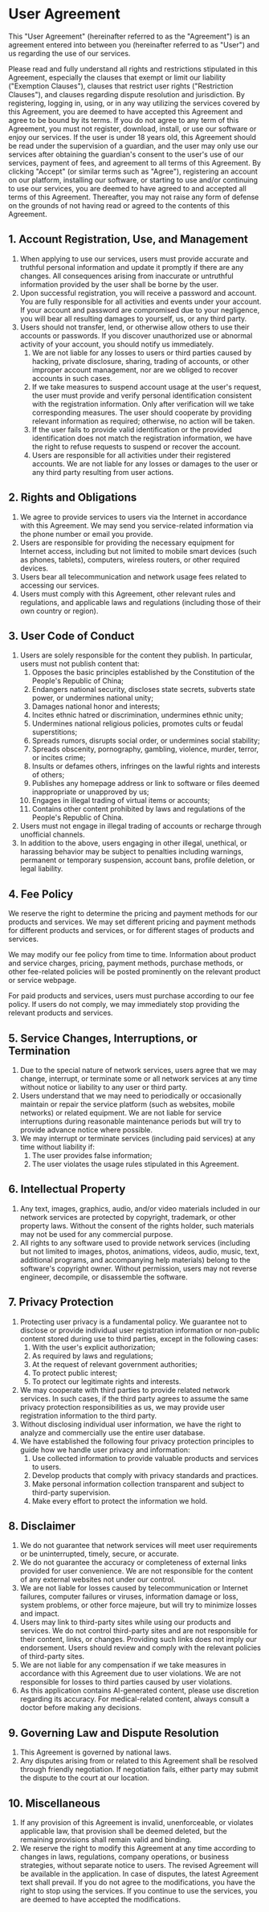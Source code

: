 # User Agreement

This "User Agreement" (hereinafter referred to as the "Agreement") is an agreement entered into between you (hereinafter referred to as "User") and us regarding the use of our services.

Please read and fully understand all rights and restrictions stipulated in this Agreement, especially the clauses that exempt or limit our liability ("Exemption Clauses"), clauses that restrict user rights ("Restriction Clauses"), and clauses regarding dispute resolution and jurisdiction. By registering, logging in, using, or in any way utilizing the services covered by this Agreement, you are deemed to have accepted this Agreement and agree to be bound by its terms. If you do not agree to any term of this Agreement, you must not register, download, install, or use our software or enjoy our services. If the user is under 18 years old, this Agreement should be read under the supervision of a guardian, and the user may only use our services after obtaining the guardian's consent to the user's use of our services, payment of fees, and agreement to all terms of this Agreement. By clicking "Accept" (or similar terms such as "Agree"), registering an account on our platform, installing our software, or starting to use and/or continuing to use our services, you are deemed to have agreed to and accepted all terms of this Agreement. Thereafter, you may not raise any form of defense on the grounds of not having read or agreed to the contents of this Agreement.

## 1. Account Registration, Use, and Management

1. When applying to use our services, users must provide accurate and truthful personal information and update it promptly if there are any changes. All consequences arising from inaccurate or untruthful information provided by the user shall be borne by the user.
2. Upon successful registration, you will receive a password and account. You are fully responsible for all activities and events under your account. If your account and password are compromised due to your negligence, you will bear all resulting damages to yourself, us, or any third party.
3. Users should not transfer, lend, or otherwise allow others to use their accounts or passwords. If you discover unauthorized use or abnormal activity of your account, you should notify us immediately.
   1. We are not liable for any losses to users or third parties caused by hacking, private disclosure, sharing, trading of accounts, or other improper account management, nor are we obliged to recover accounts in such cases.
   2. If we take measures to suspend account usage at the user's request, the user must provide and verify personal identification consistent with the registration information. Only after verification will we take corresponding measures. The user should cooperate by providing relevant information as required; otherwise, no action will be taken.
   3. If the user fails to provide valid identification or the provided identification does not match the registration information, we have the right to refuse requests to suspend or recover the account.
   4. Users are responsible for all activities under their registered accounts. We are not liable for any losses or damages to the user or any third party resulting from user actions.

## 2. Rights and Obligations

1. We agree to provide services to users via the Internet in accordance with this Agreement. We may send you service-related information via the phone number or email you provide.
2. Users are responsible for providing the necessary equipment for Internet access, including but not limited to mobile smart devices (such as phones, tablets), computers, wireless routers, or other required devices.
3. Users bear all telecommunication and network usage fees related to accessing our services.
4. Users must comply with this Agreement, other relevant rules and regulations, and applicable laws and regulations (including those of their own country or region).

## 3. User Code of Conduct

1. Users are solely responsible for the content they publish. In particular, users must not publish content that:
   1. Opposes the basic principles established by the Constitution of the People's Republic of China;
   2. Endangers national security, discloses state secrets, subverts state power, or undermines national unity;
   3. Damages national honor and interests;
   4. Incites ethnic hatred or discrimination, undermines ethnic unity;
   5. Undermines national religious policies, promotes cults or feudal superstitions;
   6. Spreads rumors, disrupts social order, or undermines social stability;
   7. Spreads obscenity, pornography, gambling, violence, murder, terror, or incites crime;
   8. Insults or defames others, infringes on the lawful rights and interests of others;
   9. Publishes any homepage address or link to software or files deemed inappropriate or unapproved by us;
   10. Engages in illegal trading of virtual items or accounts;
   11. Contains other content prohibited by laws and regulations of the People's Republic of China.
2. Users must not engage in illegal trading of accounts or recharge through unofficial channels.
3. In addition to the above, users engaging in other illegal, unethical, or harassing behavior may be subject to penalties including warnings, permanent or temporary suspension, account bans, profile deletion, or legal liability.

## 4. Fee Policy

We reserve the right to determine the pricing and payment methods for our products and services. We may set different pricing and payment methods for different products and services, or for different stages of products and services.

We may modify our fee policy from time to time. Information about product and service charges, pricing, payment methods, purchase methods, or other fee-related policies will be posted prominently on the relevant product or service webpage.

For paid products and services, users must purchase according to our fee policy. If users do not comply, we may immediately stop providing the relevant products and services.

## 5. Service Changes, Interruptions, or Termination

1. Due to the special nature of network services, users agree that we may change, interrupt, or terminate some or all network services at any time without notice or liability to any user or third party.
2. Users understand that we may need to periodically or occasionally maintain or repair the service platform (such as websites, mobile networks) or related equipment. We are not liable for service interruptions during reasonable maintenance periods but will try to provide advance notice where possible.
3. We may interrupt or terminate services (including paid services) at any time without liability if:
   1. The user provides false information;
   2. The user violates the usage rules stipulated in this Agreement.

## 6. Intellectual Property

1. Any text, images, graphics, audio, and/or video materials included in our network services are protected by copyright, trademark, or other property laws. Without the consent of the rights holder, such materials may not be used for any commercial purpose.
2. All rights to any software used to provide network services (including but not limited to images, photos, animations, videos, audio, music, text, additional programs, and accompanying help materials) belong to the software's copyright owner. Without permission, users may not reverse engineer, decompile, or disassemble the software.

## 7. Privacy Protection

1. Protecting user privacy is a fundamental policy. We guarantee not to disclose or provide individual user registration information or non-public content stored during use to third parties, except in the following cases:
   1. With the user's explicit authorization;
   2. As required by laws and regulations;
   3. At the request of relevant government authorities;
   4. To protect public interest;
   5. To protect our legitimate rights and interests.
2. We may cooperate with third parties to provide related network services. In such cases, if the third party agrees to assume the same privacy protection responsibilities as us, we may provide user registration information to the third party.
3. Without disclosing individual user information, we have the right to analyze and commercially use the entire user database.
4. We have established the following four privacy protection principles to guide how we handle user privacy and information:
   1. Use collected information to provide valuable products and services to users.
   2. Develop products that comply with privacy standards and practices.
   3. Make personal information collection transparent and subject to third-party supervision.
   4. Make every effort to protect the information we hold.

## 8. Disclaimer

1. We do not guarantee that network services will meet user requirements or be uninterrupted, timely, secure, or accurate.
2. We do not guarantee the accuracy or completeness of external links provided for user convenience. We are not responsible for the content of any external websites not under our control.
3. We are not liable for losses caused by telecommunication or Internet failures, computer failures or viruses, information damage or loss, system problems, or other force majeure, but will try to minimize losses and impact.
4. Users may link to third-party sites while using our products and services. We do not control third-party sites and are not responsible for their content, links, or changes. Providing such links does not imply our endorsement. Users should review and comply with the relevant policies of third-party sites.
5. We are not liable for any compensation if we take measures in accordance with this Agreement due to user violations. We are not responsible for losses to third parties caused by user violations.
6. As this application contains AI-generated content, please use discretion regarding its accuracy. For medical-related content, always consult a doctor before making any decisions.

## 9. Governing Law and Dispute Resolution

1. This Agreement is governed by national laws.
2. Any disputes arising from or related to this Agreement shall be resolved through friendly negotiation. If negotiation fails, either party may submit the dispute to the court at our location.

## 10. Miscellaneous

1. If any provision of this Agreement is invalid, unenforceable, or violates applicable law, that provision shall be deemed deleted, but the remaining provisions shall remain valid and binding.
2. We reserve the right to modify this Agreement at any time according to changes in laws, regulations, company operations, or business strategies, without separate notice to users. The revised Agreement will be available in the application. In case of disputes, the latest Agreement text shall prevail. If you do not agree to the modifications, you have the right to stop using the services. If you continue to use the services, you are deemed to have accepted the modifications.

